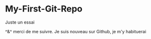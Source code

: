 # My-First-Git-Repo
Juste un essai

^&^ merci de me suivre.
Je suis nouveau sur Github, je m'y habituerai
